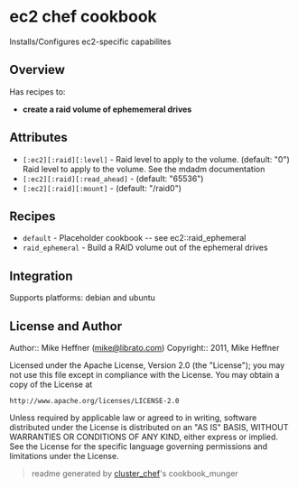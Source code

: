 # ec2 chef cookbook

Installs/Configures ec2-specific capabilites

## Overview

Has recipes to:

* **create a raid volume of ephememeral drives**

## Attributes

* `[:ec2][:raid][:level]`             - Raid level to apply to the volume. (default: "0")
  Raid level to apply to the volume. See the mdadm documentation
* `[:ec2][:raid][:read_ahead]`        -  (default: "65536")
* `[:ec2][:raid][:mount]`             -  (default: "/raid0")

## Recipes 

* `default`                  - Placeholder cookbook -- see ec2::raid_ephemeral
* `raid_ephemeral`           - Build a RAID volume out of the ephemeral drives


## Integration

Supports platforms: debian and ubuntu



## License and Author

Author::                Mike Heffner (<mike@librato.com>)
Copyright::             2011, Mike Heffner

Licensed under the Apache License, Version 2.0 (the "License");
you may not use this file except in compliance with the License.
You may obtain a copy of the License at

    http://www.apache.org/licenses/LICENSE-2.0

Unless required by applicable law or agreed to in writing, software
distributed under the License is distributed on an "AS IS" BASIS,
WITHOUT WARRANTIES OR CONDITIONS OF ANY KIND, either express or implied.
See the License for the specific language governing permissions and
limitations under the License.

> readme generated by [cluster_chef](http://github.com/infochimps/cluster_chef)'s cookbook_munger
